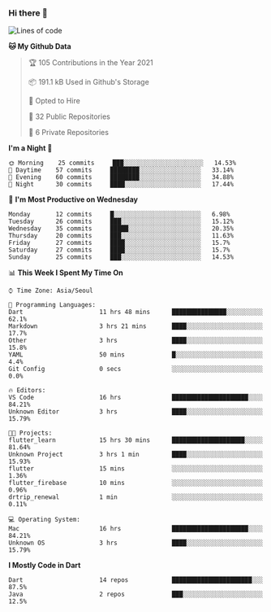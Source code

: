 ### Hi there 👋

<!--
**ska2519/ska2519** is a ✨ _special_ ✨ repository because its `README.md` (this file) appears on your GitHub profile.

Here are some ideas to get you started:

- 🔭 I’m currently working on ...
- 🌱 I’m currently learning ...
- 👯 I’m looking to collaborate on ...
- 🤔 I’m looking for help with ...
- 💬 Ask me about ...
- 📫 How to reach me: ...
- 😄 Pronouns: ...
- ⚡ Fun fact: ...
-->

<!--START_SECTION:waka-->
![Lines of code](https://img.shields.io/badge/From%20Hello%20World%20I%27ve%20Written-134398%20lines%20of%20code-blue)

**🐱 My Github Data** 

> 🏆 105 Contributions in the Year 2021
 > 
> 📦 191.1 kB Used in Github's Storage 
 > 
> 💼 Opted to Hire
 > 
> 📜 32 Public Repositories 
 > 
> 🔑 6 Private Repositories  
 > 
**I'm a Night 🦉** 

```text
🌞 Morning    25 commits     ███░░░░░░░░░░░░░░░░░░░░░░   14.53% 
🌆 Daytime    57 commits     ████████░░░░░░░░░░░░░░░░░   33.14% 
🌃 Evening    60 commits     ████████░░░░░░░░░░░░░░░░░   34.88% 
🌙 Night      30 commits     ████░░░░░░░░░░░░░░░░░░░░░   17.44%

```
📅 **I'm Most Productive on Wednesday** 

```text
Monday       12 commits     █░░░░░░░░░░░░░░░░░░░░░░░░   6.98% 
Tuesday      26 commits     ███░░░░░░░░░░░░░░░░░░░░░░   15.12% 
Wednesday    35 commits     █████░░░░░░░░░░░░░░░░░░░░   20.35% 
Thursday     20 commits     ███░░░░░░░░░░░░░░░░░░░░░░   11.63% 
Friday       27 commits     ████░░░░░░░░░░░░░░░░░░░░░   15.7% 
Saturday     27 commits     ████░░░░░░░░░░░░░░░░░░░░░   15.7% 
Sunday       25 commits     ███░░░░░░░░░░░░░░░░░░░░░░   14.53%

```


📊 **This Week I Spent My Time On** 

```text
⌚︎ Time Zone: Asia/Seoul

💬 Programming Languages: 
Dart                     11 hrs 48 mins      ███████████████░░░░░░░░░░   62.1% 
Markdown                 3 hrs 21 mins       ████░░░░░░░░░░░░░░░░░░░░░   17.7% 
Other                    3 hrs               ████░░░░░░░░░░░░░░░░░░░░░   15.8% 
YAML                     50 mins             █░░░░░░░░░░░░░░░░░░░░░░░░   4.4% 
Git Config               0 secs              ░░░░░░░░░░░░░░░░░░░░░░░░░   0.0%

🔥 Editors: 
VS Code                  16 hrs              █████████████████████░░░░   84.21% 
Unknown Editor           3 hrs               ████░░░░░░░░░░░░░░░░░░░░░   15.79%

🐱‍💻 Projects: 
flutter_learn            15 hrs 30 mins      ████████████████████░░░░░   81.64% 
Unknown Project          3 hrs 1 min         ████░░░░░░░░░░░░░░░░░░░░░   15.93% 
flutter                  15 mins             ░░░░░░░░░░░░░░░░░░░░░░░░░   1.36% 
flutter_firebase         10 mins             ░░░░░░░░░░░░░░░░░░░░░░░░░   0.96% 
drtrip_renewal           1 min               ░░░░░░░░░░░░░░░░░░░░░░░░░   0.11%

💻 Operating System: 
Mac                      16 hrs              █████████████████████░░░░   84.21% 
Unknown OS               3 hrs               ████░░░░░░░░░░░░░░░░░░░░░   15.79%

```

**I Mostly Code in Dart** 

```text
Dart                     14 repos            ██████████████████████░░░   87.5% 
Java                     2 repos             ███░░░░░░░░░░░░░░░░░░░░░░   12.5%

```



<!--END_SECTION:waka-->



